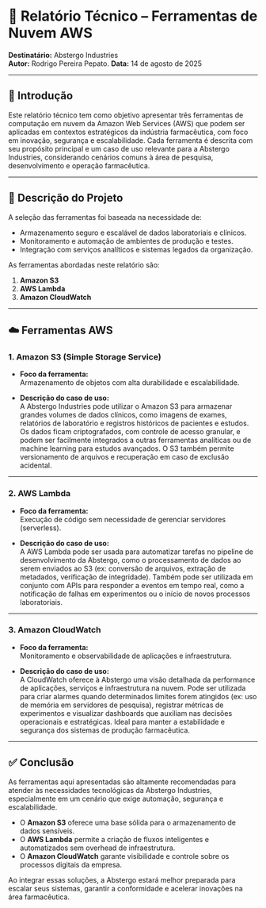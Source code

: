 # 🧪 Relatório Técnico – Ferramentas de Nuvem AWS  
**Destinatário:** Abstergo Industries  
**Autor:** Rodrigo Pereira Pepato. 
**Data:** 14 de agosto de 2025  

---

## 🧾 Introdução

Este relatório técnico tem como objetivo apresentar três ferramentas de computação em nuvem da Amazon Web Services (AWS) que podem ser aplicadas em contextos estratégicos da indústria farmacêutica, com foco em inovação, segurança e escalabilidade. Cada ferramenta é descrita com seu propósito principal e um caso de uso relevante para a Abstergo Industries, considerando cenários comuns à área de pesquisa, desenvolvimento e operação farmacêutica.

---

## 🧪 Descrição do Projeto

A seleção das ferramentas foi baseada na necessidade de:

- Armazenamento seguro e escalável de dados laboratoriais e clínicos.
- Monitoramento e automação de ambientes de produção e testes.
- Integração com serviços analíticos e sistemas legados da organização.

As ferramentas abordadas neste relatório são:

1. **Amazon S3**
2. **AWS Lambda**
3. **Amazon CloudWatch**

---

## ☁️ Ferramentas AWS

### 1. Amazon S3 (Simple Storage Service)

- **Foco da ferramenta:**  
  Armazenamento de objetos com alta durabilidade e escalabilidade.

- **Descrição do caso de uso:**  
  A Abstergo Industries pode utilizar o Amazon S3 para armazenar grandes volumes de dados clínicos, como imagens de exames, relatórios de laboratório e registros históricos de pacientes e estudos. Os dados ficam criptografados, com controle de acesso granular, e podem ser facilmente integrados a outras ferramentas analíticas ou de machine learning para estudos avançados. O S3 também permite versionamento de arquivos e recuperação em caso de exclusão acidental.

---

### 2. AWS Lambda

- **Foco da ferramenta:**  
  Execução de código sem necessidade de gerenciar servidores (serverless).

- **Descrição do caso de uso:**  
  A AWS Lambda pode ser usada para automatizar tarefas no pipeline de desenvolvimento da Abstergo, como o processamento de dados ao serem enviados ao S3 (ex: conversão de arquivos, extração de metadados, verificação de integridade). Também pode ser utilizada em conjunto com APIs para responder a eventos em tempo real, como a notificação de falhas em experimentos ou o início de novos processos laboratoriais.

---

### 3. Amazon CloudWatch

- **Foco da ferramenta:**  
  Monitoramento e observabilidade de aplicações e infraestrutura.

- **Descrição do caso de uso:**  
  A CloudWatch oferece à Abstergo uma visão detalhada da performance de aplicações, serviços e infraestrutura na nuvem. Pode ser utilizada para criar alarmes quando determinados limites forem atingidos (ex: uso de memória em servidores de pesquisa), registrar métricas de experimentos e visualizar dashboards que auxiliam nas decisões operacionais e estratégicas. Ideal para manter a estabilidade e segurança dos sistemas de produção farmacêutica.

---

## ✅ Conclusão

As ferramentas aqui apresentadas são altamente recomendadas para atender às necessidades tecnológicas da Abstergo Industries, especialmente em um cenário que exige automação, segurança e escalabilidade.

- O **Amazon S3** oferece uma base sólida para o armazenamento de dados sensíveis.  
- O **AWS Lambda** permite a criação de fluxos inteligentes e automatizados sem overhead de infraestrutura.  
- O **Amazon CloudWatch** garante visibilidade e controle sobre os processos digitais da empresa.

Ao integrar essas soluções, a Abstergo estará melhor preparada para escalar seus sistemas, garantir a conformidade e acelerar inovações na área farmacêutica.
